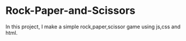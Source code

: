 # Rock-Paper-and-Scissors

In this project, I make a simple rock,paper,scissor game using js,css and html.
